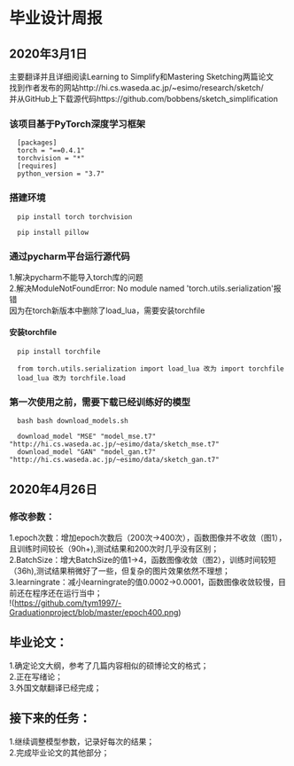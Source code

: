 # 毕业设计周报
## 2020年3月1日
主要翻译并且详细阅读Learning to Simplify和Mastering Sketching两篇论文<br>
找到作者发布的网站http://hi.cs.waseda.ac.jp/~esimo/research/sketch/<br>
并从GitHub上下载源代码https://github.com/bobbens/sketch_simplification
### 该项目基于PyTorch深度学习框架
```
  [packages]
  torch = "==0.4.1"
  torchvision = "*"
  [requires]
  python_version = "3.7"
```
### 搭建环境
```
  pip install torch torchvision
```
```
  pip install pillow
```
### 通过pycharm平台运行源代码
  1.解决pycharm不能导入torch库的问题<br>
  2.解决ModuleNotFoundError: No module named 'torch.utils.serialization'报错<br>
    因为在torch新版本中删除了load_lua，需要安装torchfile
  #### 安装torchfile
```
  pip install torchfile
```
```
  from torch.utils.serialization import load_lua 改为 import torchfile
  load_lua 改为 torchfile.load
```
### 第一次使用之前，需要下载已经训练好的模型
```
  bash bash download_models.sh
```
```
  download_model "MSE" "model_mse.t7" "http://hi.cs.waseda.ac.jp/~esimo/data/sketch_mse.t7"
  download_model "GAN" "model_gan.t7" "http://hi.cs.waseda.ac.jp/~esimo/data/sketch_gan.t7"
```


## 2020年4月26日
### 修改参数：
1.epoch次数：增加epoch次数后（200次->400次），函数图像并不收敛（图1），且训练时间较长（90h+),测试结果和200次时几乎没有区别；<br>
2.BatchSize：增大BatchSize的值1->4，函数图像收敛（图2），训练时间较短（36h),测试结果稍微好了一些，但复杂的图片效果依然不理想；<br>
3.learningrate：减小learningrate的值0.0002->0.0001，函数图像收敛较慢，目前还在程序还在运行当中；<br>
!(https://github.com/tym1997/-Graduationproject/blob/master/epoch400.png)
## 毕业论文：
1.确定论文大纲，参考了几篇内容相似的硕博论文的格式；<br>
2.正在写绪论；<br>
3.外国文献翻译已经完成；
## 接下来的任务：
1.继续调整模型参数，记录好每次的结果；<br>
2.完成毕业论文的其他部分；


